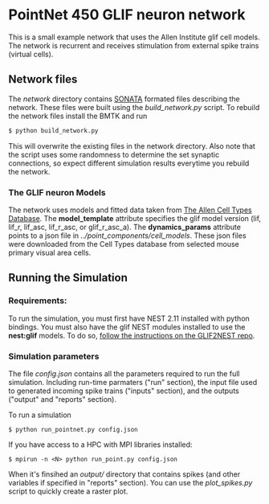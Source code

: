 # PointNet 450 GLIF neuron network

This is a small example network that uses the Allen Institute glif cell models. The network is recurrent and receives
stimulation from external spike trains (virtual cells).



## Network files
The *network* directory contains [SONATA](https://github.com/AllenInstitute/sonata) formated files describing the network. These
files were built using the *build_network.py* script. To rebuild the network files install the BMTK and run
```bash
$ python build_network.py
```

This will overwrite the existing files in the network directory. Also note that the script uses some randomness to
determine the set synaptic connections, so expect different simulation results everytime you rebuild the network.

### The GLIF neuron Models

The network uses models and fitted data taken from [The Allen Cell Types Database](https://celltypes.brain-map.org/data). The
**model_template** attribute specifies the glif model version (lif, lif_r, lif_asc, lif_r_asc, or glif_r_asc_a). The
**dynamics_params** attribute points to a json file in *../point_components/cell_models*. These json files were downloaded
from the Cell Types database from selected mouse primary visual area cells.


## Running the Simulation

### Requirements:

To run the simulation, you must first have NEST 2.11 installed with python bindings. You must also have the glif NEST
modules installed to use the **nest:glif** models. To do so, [follow the instructions on the GLIF2NEST repo](https://github.com/AllenInstitute/GLIF2NEST/).

### Simulation parameters

The file *config.json* contains all the parameters required to run the full simulation. Including run-time parmaters ("run" section),
the input file used to generated incoming spike trains ("inputs" section), and the outputs ("output" and "reports" section).

To run a simulation
```
$ python run_pointnet.py config.json
```

If you have access to a HPC with MPI libraries installed:
```
$ mpirun -n <N> python run_point.py config.json
```

When it's finsihed an *output/* directory that contains spikes (and other variables if specified in "reports" section). You
can use the *plot_spikes.py* script to quickly create a raster plot.



